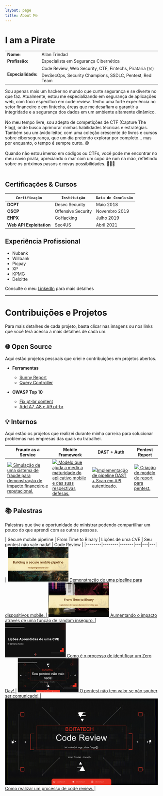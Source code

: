 ```yaml
---
layout: page
title: About Me
---
```


# I am a Pirate

|                   |                                                                 |
|-------------------|-----------------------------------------------------------------|
| **Nome:**         | Allan Trindad                                                    |
| **Profissão:**    | Especialista em Segurança Cibernética                          |
| **Especialidade:**   | Code Review, Web Security, CTF, Fintechs, Pirataria (☠️) <br> DevSecOps, Security Champions, SSDLC, Pentest, Red Team     |

<div class="alert alert-info" role="alert">
Sou apenas mais um hacker no mundo que curte segurança e se diverte no que faz. Atualmente, estou me especializando em segurança de aplicações web, com foco específico em code review. Tenho uma forte experiência no setor financeiro e em fintechs, áreas que me desafiam a garantir a integridade e a segurança dos dados em um ambiente altamente dinâmico.
<br><br>
No meu tempo livre, sou adepto de competições de CTF (Capture The Flag), onde busco aprimorar minhas habilidades técnicas e estratégias. Também sou um ávido leitor, com uma coleção crescente de livros e cursos sobre cibersegurança, que um dia pretendo explorar por completo… mas por enquanto, o tempo é sempre curto. 😅
<br><br>
Quando não estou imerso em códigos ou CTFs, você pode me encontrar no meu navio pirata, apreciando o mar com um copo de rum na mão, refletindo sobre os próximos passos e novas possibilidades. 🏴‍☠️⚓
<br><br>
</div>

## Certificações & Cursos

| `Certificação`                | `Instituição`            | `Data de Conclusão` |
|-----------------------------|------------------------|-------------------|
| **DCPT** | Desec Security  | Maio 2018       |
| **OSCP** | Offensive Security             | Novembro 2019        |
| **EHPX** | GoHacking            | Julho 2019        |
| **Web API Exploitation** | Sec4US   | Abril 2021      |



## Experiência Profissional

- Nubank
- Willbank
- Picpay
- XP
- KPMG
- Deloitte

Consulte o meu [LinkedIn](https://www.linkedin.com/in/allan-trindad-7296091bb/details/experience/) para mais detalhes

---

# Contribuições e Projetos
Para mais detalhes de cada projeto, basta clicar nas imagens ou nos links que você terá acesso a mais detalhes de cada um.

## 🌐 Open Source
Aqui estão projetos pessoais que criei e contribuições em projetos abertos.

- **Ferramentas**
    - [Sunny Report](https://github.com/parad0x-0xff/Sunny-Report)
    - [Query Controller](https://github.com/parad0x-0xff/QueryController)

- **OWASP Top 10**
    - [Fix pt-br content](https://github.com/OWASP/Top10/pull/755/commits/984f998eeb3d4c51ffea03745121649cccb58c33)
    - [Add A7, A8 e A9 pt-br](https://github.com/OWASP/Top10/pull/740/commits/2ef0da054f7905980b142fd647fa6837f1d98925)


## 💡 Internos
Aqui estão os projetos que realizei durante minha carreira para solucionar
problemas nas empresas das quais eu trabalhei.

| Fraude as a Service | Mobile Framework | DAST + Auth | Pentest Report |
|---------------------|------------------|-------------|----------------|
| <a href="/dropdown/2025-01-01-Projects.html"> <img width="200" src="https://external-content.duckduckgo.com/iu/?u=https%3A%2F%2Fstatic.vecteezy.com%2Fsystem%2Fresources%2Fpreviews%2F001%2F218%2F694%2Foriginal%2Funder-construction-warning-sign-vector.jpg&f=1&nofb=1&ipt=553cb72c5fdd9eb0861e2bfa6097dc18ae2b75b683fe07352f4fe4ae004deb1d&ipo=images"/> Simulação de uma sistema de fraude para demonstração de impacto financeiro e reputacional.</a> | <a href="/dropdown/2025-01-01-Projects.html"> <img width="200" src="https://external-content.duckduckgo.com/iu/?u=https%3A%2F%2Fstatic.vecteezy.com%2Fsystem%2Fresources%2Fpreviews%2F001%2F218%2F694%2Foriginal%2Funder-construction-warning-sign-vector.jpg&f=1&nofb=1&ipt=553cb72c5fdd9eb0861e2bfa6097dc18ae2b75b683fe07352f4fe4ae004deb1d&ipo=images"/> Modelo que ajuda a medir a maturidade do aplicativo mobile e das suas respectivas defesas. </a> |<a href="/dropdown/2025-01-01-Projects.html"> <img width="200" src="https://external-content.duckduckgo.com/iu/?u=https%3A%2F%2Fstatic.vecteezy.com%2Fsystem%2Fresources%2Fpreviews%2F001%2F218%2F694%2Foriginal%2Funder-construction-warning-sign-vector.jpg&f=1&nofb=1&ipt=553cb72c5fdd9eb0861e2bfa6097dc18ae2b75b683fe07352f4fe4ae004deb1d&ipo=images"/>Implementação de pipeline DAST + Scan em API autenticado. </a> |<a href="/dropdown/2025-01-01-Projects.html"> <img width="200" src="https://external-content.duckduckgo.com/iu/?u=https%3A%2F%2Fstatic.vecteezy.com%2Fsystem%2Fresources%2Fpreviews%2F001%2F218%2F694%2Foriginal%2Funder-construction-warning-sign-vector.jpg&f=1&nofb=1&ipt=553cb72c5fdd9eb0861e2bfa6097dc18ae2b75b683fe07352f4fe4ae004deb1d&ipo=images"/> Criação de modelo de report para pentest.</a>|

## 📚 Palestras
Palestras que tive a oportunidade de ministrar podendo compartilhar um pouco do que
aprendi com as outras pessoas.

| Secure mobile pipeline | From Time to Binary | Lições de uma CVE | Seu pentest não vale nada! | Code Review |
|--------|--------|-------|---|---|---|
| <a href="https://docs.google.com/presentation/d/1z8MUoA6KhZeN8__JZA5EyYvnJotpFpKT7sx3-doz_Eo/edit#slide=id.g1ff97067bf6_0_579"> <img width="200" src="/assets/img/secure-mobile-pipeline.png"/> Demonstração de uma pipeline para dispositivos mobile. </a>  |<a href="https://docs.google.com/presentation/d/1KGncsmtx32wSB-f0v446zc9TJBXgJ85keQs0jgUYAMM/edit#slide=id.g2d56dc45c06_0_43"> <img width="200" src="/assets/img/from-time-to-binary.png"/> Aumentando o impacto através de uma função de random inseguro. </a>  | <a href="https://docs.google.com/presentation/d/1h5YNdakjMscTL1cXg8jS7czBTytJJ4zJ/edit#slide=id.p1"> <img width="200" src="/assets/img/cve-lessons.png"/> Como é o processo de identificar um Zero Day! </a>  | <a href="https://docs.google.com/presentation/d/1IgqUBk14SK-FLBOLfVPYoTUD9pgxTzLA/edit#slide=id.g1ea1f851150_0_0"> <img width="200" src="/assets/img/pentest-worthless.png"/> O pentest não tem valor se não souber ser comunicado! </a>  | <a href="https://docs.google.com/presentation/d/1TABCRTsX6gtwud6QEdIACBQoyn6kN0Jv/edit#slide=id.p1"> <img width="600" src="/assets/img/code-review-ppt.png"/> Como realizar um processo de code review. </a>  | 
